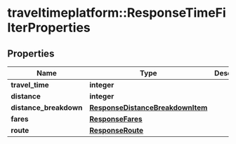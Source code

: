 # traveltimeplatform::ResponseTimeFilterProperties

## Properties
Name | Type | Description | Notes
------------ | ------------- | ------------- | -------------
**travel_time** | **integer** |  | [optional] 
**distance** | **integer** |  | [optional] 
**distance_breakdown** | [**ResponseDistanceBreakdownItem**](ResponseDistanceBreakdownItem.md) |  | [optional] 
**fares** | [**ResponseFares**](ResponseFares.md) |  | [optional] 
**route** | [**ResponseRoute**](ResponseRoute.md) |  | [optional] 


